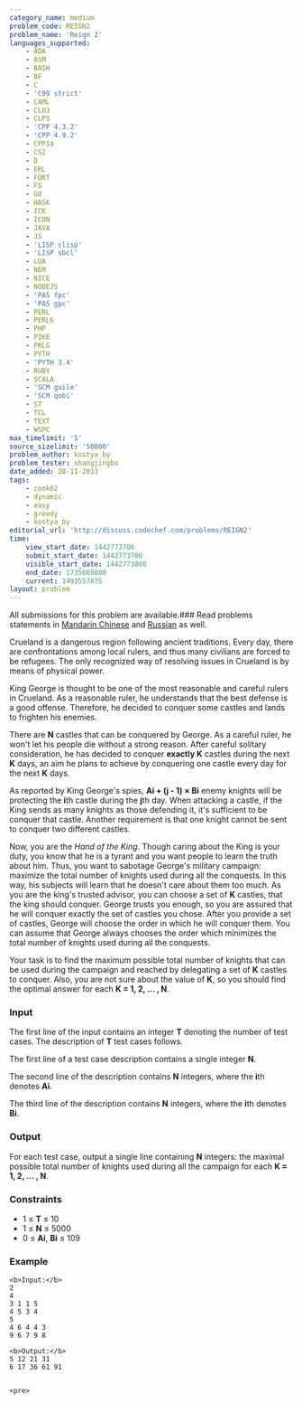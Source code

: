 ```yaml
---
category_name: medium
problem_code: REIGN2
problem_name: 'Reign 2'
languages_supported:
    - ADA
    - ASM
    - BASH
    - BF
    - C
    - 'C99 strict'
    - CAML
    - CLOJ
    - CLPS
    - 'CPP 4.3.2'
    - 'CPP 4.9.2'
    - CPP14
    - CS2
    - D
    - ERL
    - FORT
    - FS
    - GO
    - HASK
    - ICK
    - ICON
    - JAVA
    - JS
    - 'LISP clisp'
    - 'LISP sbcl'
    - LUA
    - NEM
    - NICE
    - NODEJS
    - 'PAS fpc'
    - 'PAS gpc'
    - PERL
    - PERL6
    - PHP
    - PIKE
    - PRLG
    - PYTH
    - 'PYTH 3.4'
    - RUBY
    - SCALA
    - 'SCM guile'
    - 'SCM qobi'
    - ST
    - TCL
    - TEXT
    - WSPC
max_timelimit: '5'
source_sizelimit: '50000'
problem_author: kostya_by
problem_tester: shangjingbo
date_added: 28-11-2013
tags:
    - cook62
    - dynamic
    - easy
    - greedy
    - kostya_by
editorial_url: 'http://discuss.codechef.com/problems/REIGN2'
time:
    view_start_date: 1442773706
    submit_start_date: 1442773706
    visible_start_date: 1442773800
    end_date: 1735669800
    current: 1493557875
layout: problem
---
```

All submissions for this problem are available.### Read problems statements in [Mandarin Chinese](/download/translated/COOK62/mandarin/REIGN2.pdf) and [Russian](/download/translated/COOK62/russian/REIGN2.pdf) as well.

Crueland is a dangerous region following ancient traditions. Every day, there are confrontations among local rulers, and thus many civilians are forced to be refugees. The only recognized way of resolving issues in Crueland is by means of physical power.

King George is thought to be one of the most reasonable and careful rulers in Crueland. As a reasonable ruler, he understands that the best defense is a good offense. Therefore, he decided to conquer some castles and lands to frighten his enemies.

There are **N** castles that can be conquered by George. As a careful ruler, he won't let his people die without a strong reason. After careful solitary consideration, he has decided to conquer **exactly K** castles during the next **K** days, an aim he plans to achieve by conquering one castle every day for the next **K** days.

As reported by King George's spies, **Ai + (j - 1) × Bi** enemy knights will be protecting the **i**th castle during the **j**th day. When attacking a castle, if the King sends as many knights as those defending it, it's sufficient to be conquer that castle. Another requirement is that one knight cannot be sent to conquer two different castles.

Now, you are the _Hand of the King_. Though caring about the King is your duty, you know that he is a tyrant and you want people to learn the truth about him. Thus, you want to sabotage George's military campaign: maximize the total number of knights used during all the conquests. In this way, his subjects will learn that he doesn't care about them too much. As you are the king's trusted advisor, you can choose a set of **K** castles, that the king should conquer. George trusts you enough, so you are assured that he will conquer exactly the set of castles you chose. After you provide a set of castles, George will choose the order in which he will conquer them. You can assume that George always chooses the order which minimizes the total number of knights used during all the conquests.

Your task is to find the maximum possible total number of knights that can be used during the campaign and reached by delegating a set of **K** castles to conquer. Also, you are not sure about the value of **K**, so you should find the optimal answer for each **K = 1, 2, ... , N**.

### Input

The first line of the input contains an integer **T** denoting the number of test cases. The description of **T** test cases follows.

The first line of a test case description contains a single integer **N**.

The second line of the description contains **N** integers, where the **i**th denotes **Ai**.

The third line of the description contains **N** integers, where the **i**th denotes **Bi**.

### Output

For each test case, output a single line containing **N** integers: the maximal possible total number of knights used during all the campaign for each **K = 1, 2, ... , N**.

### Constraints

- 1 ≤ **T** ≤ 10
- 1 ≤ **N** ≤ 5000
- 0 ≤ **Ai**, **Bi** ≤ 109
 
### Example

 ```
<b>Input:</b>
2
4
3 1 1 5
4 5 3 4
5
4 6 4 4 3
9 6 7 9 8

<b>Output:</b>
5 12 21 31
6 17 36 61 91


<pre>